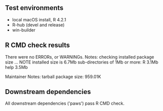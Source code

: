 ## Test environments

* local macOS install, R 4.2.1
* R-hub (devel and release)
* win-builder

## R CMD check results

There were no ERRORs, or WARNINGs.
Notes:
checking installed package size ... NOTE
  installed size is  6.7Mb
  sub-directories of 1Mb or more:
    R      3.1Mb
    help   3.5Mb

Maintainer Notes: tarball package size:  959.01K

## Downstream dependencies

All downstream dependencies ('paws') pass R CMD check.

